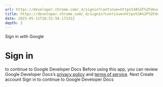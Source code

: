```yaml
---
url: https://developer.chrome.com/_d/signin?continue=https%3A%2F%2Fdeveloper.chrome.com%2Fdocs%2Fchromium&prompt=select_account
title: https://developer.chrome.com/_d/signin?continue=https%3A%2F%2Fdeveloper.chrome.com%2Fdocs%2Fchromium&prompt=select_account
date: 2025-05-11T16:52:58.171312
depth: 2
---
```


Sign in with Google
# Sign in
to continue to Google Developer Docs
Before using this app, you can review Google Developer Docs’s [privacy policy](https://google.com/policies/privacy) and [terms of service](https://google.com/policies/terms).
Next
Create account
Sign in to continue to Google Developer Docs 

